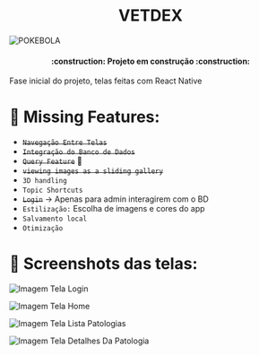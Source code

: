 <h1 align="center"> VETDEX </h1>

![POKEBOLA](https://img2.cgtrader.com/items/2122494/9e4519c70d/pokeball-3d-model-obj-mtl-fbx-blend.jpg)

<h4 align="center"> 
    :construction:  Projeto em construção  :construction:
</h4>

Fase inicial do projeto, telas feitas com React Native <br/> 

# :hammer: Missing Features:

- ~~`Navegação Entre Telas`~~ 
- ~~`Integração do Banco de Dados`~~
- ~~`Query Feature`~~ :mag_right:
- ~~`viewing images as a sliding gallery`~~
- `3D handling`
- `Topic Shortcuts`
- ~~`Login`~~ -> Apenas para admin interagirem com o BD
- `Estilização:` Escolha de imagens e cores do app
- `Salvamento local` 
- `Otimização` 

# :iphone: Screenshots das telas:

![Imagem Tela Login](https://github.com/MarcosPauloA/vetdex/blob/6c1448cf1a32b7d32d39f408685e3287881217d3/screenshots/loginImage.jpeg)

![Imagem Tela Home](https://github.com/MarcosPauloA/vetdex/blob/6c1448cf1a32b7d32d39f408685e3287881217d3/screenshots/homeImage.jpeg)

![Imagem Tela Lista Patologias](https://github.com/MarcosPauloA/vetdex/blob/6c1448cf1a32b7d32d39f408685e3287881217d3/screenshots/listaPatologiaImage.jpeg)

![Imagem Tela Detalhes Da Patologia](https://github.com/MarcosPauloA/vetdex/blob/6c1448cf1a32b7d32d39f408685e3287881217d3/screenshots/patologiaImage.jpeg)
